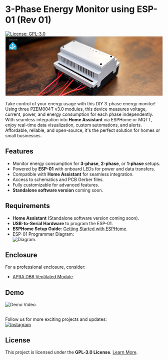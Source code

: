 # 3-Phase Energy Monitor using ESP-01 (Rev 01)  

[![License: GPL-3.0](https://img.shields.io/badge/License-GPL%20v3-blue.svg)](https://www.gnu.org/licenses/gpl-3.0)  
![App Screenshot](/assets/github_preview.jpg)  

Take control of your energy usage with this DIY 3-phase energy monitor! Using three PZEM004T v3.0 modules, this device measures voltage, current, power, and energy consumption for each phase independently. With seamless integration into **Home Assistant** via ESPHome or MQTT, enjoy real-time data visualization, custom automations, and alerts. Affordable, reliable, and open-source, it's the perfect solution for homes or small businesses.  



## Features  

- Monitor energy consumption for **3-phase**, **2-phase**, or **1-phase** setups.  
- Powered by **ESP-01** with onboard LEDs for power and data transfers.  
- Compatible with **Home Assistant** for seamless integration.  
- Access to schematics and PCB Gerber files.  
- Fully customizable for advanced features.  
- **Standalone software version** coming soon.  


## Requirements  

- **Home Assistant** (Standalone software version coming soon).  
- **USB-to-Serial Hardware** to program the ESP-01.  
- **ESPHome Setup Guide**: [Getting Started with ESPHome](https://esphome.io/guides/getting_started_hassio.html).  
- ESP-01 Programmer Diagram:  
  ![Diagram](https://community-assets.home-assistant.io/original/4X/c/b/1/cb1bb6b5b537060b4bb06bff090a3b9ce125b937.jpeg).  



## Enclosure  

For a professional enclosure, consider:  
- [APRA DB6 Ventilated Module](https://secure.reichelt.com/de/en/aprarail-db-6-modules-ventilated-closed-apra-db6-gbk-p209187.html?CCOUNTRY=445&LANGUAGE=en&?search=APRA+DB6+GBK&&r=1).  



## Demo  
![Demo Video](https://www.instagram.com/p/DFTB-a2Neiz/).  

## 
Follow us for more exciting projects and updates:  
[![Instagram](https://img.shields.io/badge/Follow%20on-Instagram-E4405F?logo=instagram&logoColor=white)](https://www.instagram.com/opensourcethings_o/)  



## License  

This project is licensed under the **GPL-3.0 License**. [Learn More](https://www.gnu.org/licenses/gpl-3.0).  
